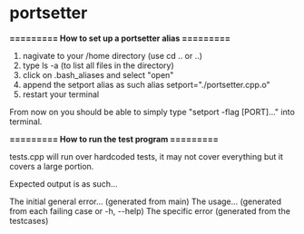 # portsetter
**========= How to set up a portsetter alias =========**

1. nagivate to your /home directory (use cd .. or ..)
2. type ls -a (to list all files in the directory)
3. click on .bash_aliases and select "open"
4. append the setport alias as such
        alias setport="./portsetter.cpp.o"
5. restart your terminal

From now on you should be able to simply type "setport -flag [PORT]..." into terminal.



**========= How to run the test program =========**

tests.cpp will run over hardcoded tests, it may not cover everything but it covers a large portion.

Expected output is as such...

   The initial general error... (generated from main)
   The usage... (generated from each failing case or -h, --help)
   The specific error (generated from the testcases)
